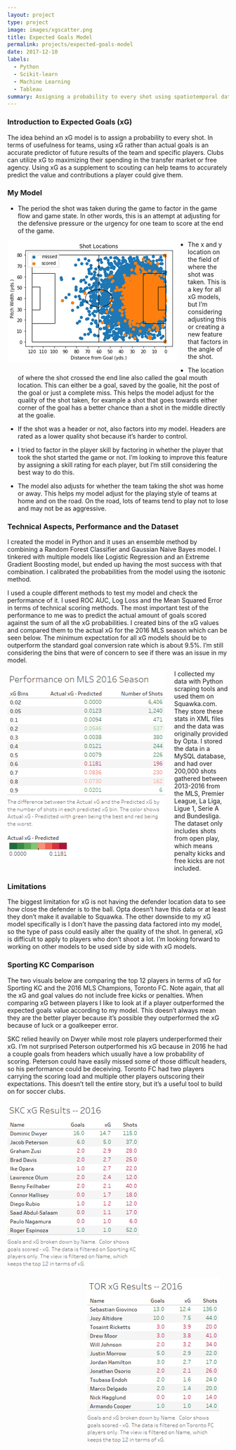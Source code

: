 ```yaml
---
layout: project
type: project
image: images/xgscatter.png
title: Expected Goals Model
permalink: projects/expected-goals-model
date: 2017-12-10
labels:
  - Python
  - Scikit-learn
  - Machine Learning
  - Tableau
summary: Assigning a probability to every shot using spatiotemporal data scraped from Squawka's Opta feeds. 
---
```


### Introduction to Expected Goals (xG) ###
The idea behind an xG model is to assign a probability to every shot. In terms of usefulness for teams, using xG rather than actual goals is an accurate predictor of future results of the team and specific players. Clubs can utilize xG to maximizing their spending in the transfer market or free agency. Using xG as a supplement to scouting can help teams to accurately predict the value and contributions a player could give them.

### My Model ###
* The period the shot was taken during the game to factor in the game flow and game state. In other words, this is an attempt at adjusting for the defensive pressure or the urgency for one team to score at the end of the game.

<img style="float: left; padding-right: 25px; padding-bottom: 15px;" src="../images/xgscatter.png">

* The x and y location on the field of where the shot was taken. This is a key for all xG models, but I’m considering adjusting this or creating a new feature that factors in the angle of the shot.

* The location of where the shot crossed the end line also called the goal mouth location. This can either be a goal, saved by the goalie, hit the post of the goal or just a complete miss. This helps the model adjust for the quality of the shot taken, for example a shot that goes towards either corner of the goal has a better chance than a shot in the middle directly at the goalie. 

* If the shot was a header or not, also factors into my model. Headers are rated as a lower quality shot because it’s harder to control.

* I tried to factor in the player skill by factoring in whether the player that took the shot started the game or not. I’m looking to improve this feature by assigning a skill rating for each player, but I’m still considering the best way to do this. 

* The model also adjusts for whether the team taking the shot was home or away. This helps my model adjust for the playing style of teams at home and on the road. On the road, lots of teams tend to play not to lose and may not be as aggressive. 

### Technical Aspects, Performance and the Dataset ###
I created the model in Python and it uses an ensemble method by combining a Random Forest Classifier and Gaussian Naive Bayes model. I tinkered with multiple models like Logistic Regression and an Extreme Gradient Boosting model, but ended up having the most success with that combination. I calibrated the probabilities from the model using the isotonic method. 

I used a couple different methods to test my model and check the performance of it. I used ROC AUC, Log Loss and the Mean Squared Error in terms of technical scoring methods. The most important test of the performance to me was to predict the actual amount of goals scored against the sum of all the xG probabilities. I created bins of the xG values and compared them to the actual xG for the 2016 MLS season which can be seen below. The minimum expectation for all xG models should be to outperform the standard goal conversion rate which is about 9.5%. I’m still considering the bins that were of concern to see if there was an issue in my model.

<img style="float: left; padding-right: 20px; padding-bottom: 20px;" src="../images/xgresults.png">
I collected my data with Python scraping tools and used them on Squawka.com. They store these stats in XML files and the data was originally provided by Opta. I stored the data in a MySQL database, and had over 200,000 shots gathered between 2013-2016 from the MLS, Premier League, La Liga, Ligue 1, Serie A and Bundesliga. The dataset only includes shots from open play, which means penalty kicks and free kicks are not included. 

### Limitations ### 
The biggest limitation for xG is not having the defender location data to see how close the defender is to the ball. Opta doesn’t have this data or at least they don’t make it available to Squawka. The other downside to my xG model specifically is I don’t have the passing data factored into my model, so the type of pass could easily alter the quality of the shot. In general, xG is difficult to apply to players who don’t shoot a lot. I’m looking forward to working on other models to be used side by side with xG models. 

### Sporting KC Comparison ###
The two visuals below are comparing the top 12 players in terms of xG for Sporting KC and the 2016 MLS Champions, Toronto FC. Note again, that all the xG and goal values do not include free kicks or penalties. When comparing xG between players I like to look at if a player outperformed the expected goals value according to my model. This doesn’t always mean they are the better player because it’s possible they outperformed the xG because of luck or a goalkeeper error. 

SKC relied heavily on Dwyer while most role players underperformed their xG. I’m not surprised Peterson outperformed his xG because in 2016 he had a couple goals from headers which usually have a low probability of scoring. Peterson could have easily missed some of those difficult headers, so his performance could be deceiving. Toronto FC had two players carrying the scoring load and multiple other players outscoring their expectations. This doesn’t tell the entire story, but it’s a useful tool to build on for soccer clubs. 

<img style="float: left; padding-right: 20px; padding-bottom: 20px;" src="../images/skcresults.png">
<img style="float: right; padding-right: 20px; padding-bottom: 20px;" src="../images/torresults.png">
